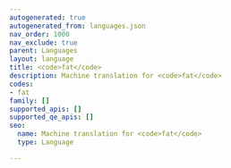 ```yaml
---
autogenerated: true
autogenerated_from: languages.json
nav_order: 1000
nav_exclude: true
parent: Languages
layout: language
title: <code>fat</code>
description: Machine translation for <code>fat</code>
codes:
- fat
family: []
supported_apis: []
supported_qe_apis: []
seo:
  name: Machine translation for <code>fat</code>
  type: Language

---
```


